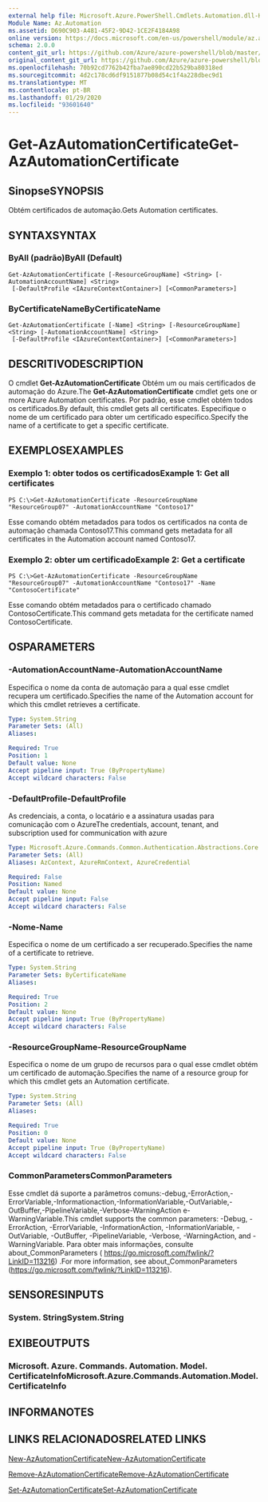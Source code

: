 ```yaml
---
external help file: Microsoft.Azure.PowerShell.Cmdlets.Automation.dll-Help.xml
Module Name: Az.Automation
ms.assetid: D690C903-A481-45F2-9D42-1CE2F4184A98
online version: https://docs.microsoft.com/en-us/powershell/module/az.automation/get-azautomationcertificate
schema: 2.0.0
content_git_url: https://github.com/Azure/azure-powershell/blob/master/src/Automation/Automation/help/Get-AzAutomationCertificate.md
original_content_git_url: https://github.com/Azure/azure-powershell/blob/master/src/Automation/Automation/help/Get-AzAutomationCertificate.md
ms.openlocfilehash: 70b92cd7762b42fba7ae890cd22b529ba80318ed
ms.sourcegitcommit: 4d2c178cd6df9151877b08d54c1f4a228dbec9d1
ms.translationtype: MT
ms.contentlocale: pt-BR
ms.lasthandoff: 01/29/2020
ms.locfileid: "93601640"
---
```

# <span data-ttu-id="b74b5-101">Get-AzAutomationCertificate</span><span class="sxs-lookup"><span data-stu-id="b74b5-101">Get-AzAutomationCertificate</span></span>

## <span data-ttu-id="b74b5-102">Sinopse</span><span class="sxs-lookup"><span data-stu-id="b74b5-102">SYNOPSIS</span></span>
<span data-ttu-id="b74b5-103">Obtém certificados de automação.</span><span class="sxs-lookup"><span data-stu-id="b74b5-103">Gets Automation certificates.</span></span>

## <span data-ttu-id="b74b5-104">SYNTAX</span><span class="sxs-lookup"><span data-stu-id="b74b5-104">SYNTAX</span></span>

### <span data-ttu-id="b74b5-105">ByAll (padrão)</span><span class="sxs-lookup"><span data-stu-id="b74b5-105">ByAll (Default)</span></span>
```
Get-AzAutomationCertificate [-ResourceGroupName] <String> [-AutomationAccountName] <String>
 [-DefaultProfile <IAzureContextContainer>] [<CommonParameters>]
```

### <span data-ttu-id="b74b5-106">ByCertificateName</span><span class="sxs-lookup"><span data-stu-id="b74b5-106">ByCertificateName</span></span>
```
Get-AzAutomationCertificate [-Name] <String> [-ResourceGroupName] <String> [-AutomationAccountName] <String>
 [-DefaultProfile <IAzureContextContainer>] [<CommonParameters>]
```

## <span data-ttu-id="b74b5-107">DESCRITIVO</span><span class="sxs-lookup"><span data-stu-id="b74b5-107">DESCRIPTION</span></span>
<span data-ttu-id="b74b5-108">O cmdlet **Get-AzAutomationCertificate** Obtém um ou mais certificados de automação do Azure.</span><span class="sxs-lookup"><span data-stu-id="b74b5-108">The **Get-AzAutomationCertificate** cmdlet gets one or more Azure Automation certificates.</span></span>
<span data-ttu-id="b74b5-109">Por padrão, esse cmdlet obtém todos os certificados.</span><span class="sxs-lookup"><span data-stu-id="b74b5-109">By default, this cmdlet gets all certificates.</span></span>
<span data-ttu-id="b74b5-110">Especifique o nome de um certificado para obter um certificado específico.</span><span class="sxs-lookup"><span data-stu-id="b74b5-110">Specify the name of a certificate to get a specific certificate.</span></span>

## <span data-ttu-id="b74b5-111">EXEMPLOS</span><span class="sxs-lookup"><span data-stu-id="b74b5-111">EXAMPLES</span></span>

### <span data-ttu-id="b74b5-112">Exemplo 1: obter todos os certificados</span><span class="sxs-lookup"><span data-stu-id="b74b5-112">Example 1: Get all certificates</span></span>
```
PS C:\>Get-AzAutomationCertificate -ResourceGroupName "ResourceGroup07" -AutomationAccountName "Contoso17"
```

<span data-ttu-id="b74b5-113">Esse comando obtém metadados para todos os certificados na conta de automação chamada Contoso17.</span><span class="sxs-lookup"><span data-stu-id="b74b5-113">This command gets metadata for all certificates in the Automation account named Contoso17.</span></span>

### <span data-ttu-id="b74b5-114">Exemplo 2: obter um certificado</span><span class="sxs-lookup"><span data-stu-id="b74b5-114">Example 2: Get a certificate</span></span>
```
PS C:\>Get-AzAutomationCertificate -ResourceGroupName "ResourceGroup07" -AutomationAccountName "Contoso17" -Name "ContosoCertificate"
```

<span data-ttu-id="b74b5-115">Esse comando obtém metadados para o certificado chamado ContosoCertificate.</span><span class="sxs-lookup"><span data-stu-id="b74b5-115">This command gets metadata for the certificate named ContosoCertificate.</span></span>

## <span data-ttu-id="b74b5-116">OS</span><span class="sxs-lookup"><span data-stu-id="b74b5-116">PARAMETERS</span></span>

### <span data-ttu-id="b74b5-117">-AutomationAccountName</span><span class="sxs-lookup"><span data-stu-id="b74b5-117">-AutomationAccountName</span></span>
<span data-ttu-id="b74b5-118">Especifica o nome da conta de automação para a qual esse cmdlet recupera um certificado.</span><span class="sxs-lookup"><span data-stu-id="b74b5-118">Specifies the name of the Automation account for which this cmdlet retrieves a certificate.</span></span>

```yaml
Type: System.String
Parameter Sets: (All)
Aliases:

Required: True
Position: 1
Default value: None
Accept pipeline input: True (ByPropertyName)
Accept wildcard characters: False
```

### <span data-ttu-id="b74b5-119">-DefaultProfile</span><span class="sxs-lookup"><span data-stu-id="b74b5-119">-DefaultProfile</span></span>
<span data-ttu-id="b74b5-120">As credenciais, a conta, o locatário e a assinatura usadas para comunicação com o Azure</span><span class="sxs-lookup"><span data-stu-id="b74b5-120">The credentials, account, tenant, and subscription used for communication with azure</span></span>

```yaml
Type: Microsoft.Azure.Commands.Common.Authentication.Abstractions.Core.IAzureContextContainer
Parameter Sets: (All)
Aliases: AzContext, AzureRmContext, AzureCredential

Required: False
Position: Named
Default value: None
Accept pipeline input: False
Accept wildcard characters: False
```

### <span data-ttu-id="b74b5-121">-Nome</span><span class="sxs-lookup"><span data-stu-id="b74b5-121">-Name</span></span>
<span data-ttu-id="b74b5-122">Especifica o nome de um certificado a ser recuperado.</span><span class="sxs-lookup"><span data-stu-id="b74b5-122">Specifies the name of a certificate to retrieve.</span></span>

```yaml
Type: System.String
Parameter Sets: ByCertificateName
Aliases:

Required: True
Position: 2
Default value: None
Accept pipeline input: True (ByPropertyName)
Accept wildcard characters: False
```

### <span data-ttu-id="b74b5-123">-ResourceGroupName</span><span class="sxs-lookup"><span data-stu-id="b74b5-123">-ResourceGroupName</span></span>
<span data-ttu-id="b74b5-124">Especifica o nome de um grupo de recursos para o qual esse cmdlet obtém um certificado de automação.</span><span class="sxs-lookup"><span data-stu-id="b74b5-124">Specifies the name of a resource group for which this cmdlet gets an Automation certificate.</span></span>

```yaml
Type: System.String
Parameter Sets: (All)
Aliases:

Required: True
Position: 0
Default value: None
Accept pipeline input: True (ByPropertyName)
Accept wildcard characters: False
```

### <span data-ttu-id="b74b5-125">CommonParameters</span><span class="sxs-lookup"><span data-stu-id="b74b5-125">CommonParameters</span></span>
<span data-ttu-id="b74b5-126">Esse cmdlet dá suporte a parâmetros comuns:-debug,-ErrorAction,-ErrorVariable,-Informationaction,-InformationVariable,-OutVariable,-OutBuffer,-PipelineVariable,-Verbose-WarningAction e-WarningVariable.</span><span class="sxs-lookup"><span data-stu-id="b74b5-126">This cmdlet supports the common parameters: -Debug, -ErrorAction, -ErrorVariable, -InformationAction, -InformationVariable, -OutVariable, -OutBuffer, -PipelineVariable, -Verbose, -WarningAction, and -WarningVariable.</span></span> <span data-ttu-id="b74b5-127">Para obter mais informações, consulte about_CommonParameters ( https://go.microsoft.com/fwlink/?LinkID=113216) .</span><span class="sxs-lookup"><span data-stu-id="b74b5-127">For more information, see about_CommonParameters (https://go.microsoft.com/fwlink/?LinkID=113216).</span></span>

## <span data-ttu-id="b74b5-128">SENSORES</span><span class="sxs-lookup"><span data-stu-id="b74b5-128">INPUTS</span></span>

### <span data-ttu-id="b74b5-129">System. String</span><span class="sxs-lookup"><span data-stu-id="b74b5-129">System.String</span></span>

## <span data-ttu-id="b74b5-130">EXIBE</span><span class="sxs-lookup"><span data-stu-id="b74b5-130">OUTPUTS</span></span>

### <span data-ttu-id="b74b5-131">Microsoft. Azure. Commands. Automation. Model. CertificateInfo</span><span class="sxs-lookup"><span data-stu-id="b74b5-131">Microsoft.Azure.Commands.Automation.Model.CertificateInfo</span></span>

## <span data-ttu-id="b74b5-132">INFORMA</span><span class="sxs-lookup"><span data-stu-id="b74b5-132">NOTES</span></span>

## <span data-ttu-id="b74b5-133">LINKS RELACIONADOS</span><span class="sxs-lookup"><span data-stu-id="b74b5-133">RELATED LINKS</span></span>

[<span data-ttu-id="b74b5-134">New-AzAutomationCertificate</span><span class="sxs-lookup"><span data-stu-id="b74b5-134">New-AzAutomationCertificate</span></span>](./New-AzAutomationCertificate.md)

[<span data-ttu-id="b74b5-135">Remove-AzAutomationCertificate</span><span class="sxs-lookup"><span data-stu-id="b74b5-135">Remove-AzAutomationCertificate</span></span>](./Remove-AzAutomationCertificate.md)

[<span data-ttu-id="b74b5-136">Set-AzAutomationCertificate</span><span class="sxs-lookup"><span data-stu-id="b74b5-136">Set-AzAutomationCertificate</span></span>](./Set-AzAutomationCertificate.md)



